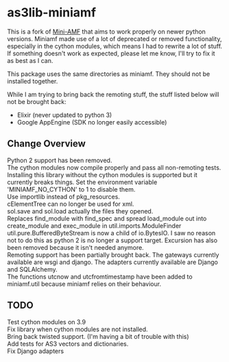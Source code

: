 # as3lib-miniamf
This is a fork of <a href="https://pypi.org/project/Mini-AMF/">Mini-AMF</a> that aims to work properly on newer python versions. Miniamf made use of a lot of deprecated or removed functionality, especially in the cython modules, which means I had to rewrite a lot of stuff. If something doesn't work as expected, please let me know, I'll try to fix it as best as I can.

This package uses the same directories as miniamf. They should not be installed together.

While I am trying to bring back the remoting stuff, the stuff listed below will not be brought back:
- Elixir (never updated to python 3)
- Google AppEngine (SDK no longer easily accessible)

## Change Overview
Python 2 support has been removed.
<br>The cython modules now compile properly and pass all non-remoting tests.
<br>Installing this library without the cython modules is supported but it currently breaks things. Set the environment variable 'MINIAMF_NO_CYTHON' to 1 to disable them.
<br>Use importlib instead of pkg_resources.
<br>cElementTree can no longer be used for xml.
<br>sol.save and sol.load actually the files they opened.
<br>Replaces find_module with find_spec and spread load_module out into create_module and exec_module in util.imports.ModuleFinder
<br>util.pure.BufferedByteStream is now a child of io.BytesIO. I saw no reason not to do this as python 2 is no longer a support target. Excursion has also been removed because it isn't needed anymore.
<br>Remoting support has been partially brought back. The gateways currently available are wsgi and django. The adapters currently available are Django and SQLAlchemy.
<br>The functions utcnow and utcfromtimestamp have been added to miniamf.util because miniamf relies on their behaviour.

## TODO
Test cython modules on 3.9
<br>Fix library when cython modules are not installed.
<br>Bring back twisted support. (I'm having a bit of trouble with this)
<br>Add tests for AS3 vectors and dictionaries.
<br>Fix Django adapters
